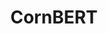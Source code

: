 ---
category: 'projects'
title: "CornBERT"
description: "Building a transformer model to predict the expression of maize genes from DNA promoter sequences."
link: "https://towardsdatascience.com/bringing-bert-to-the-field-how-to-predict-gene-expression-from-corn-dna-9287af91fcf8"
background: "#616f39"
tools: ["Python", "Huggingface", "PyTorch", "NLP"]
---